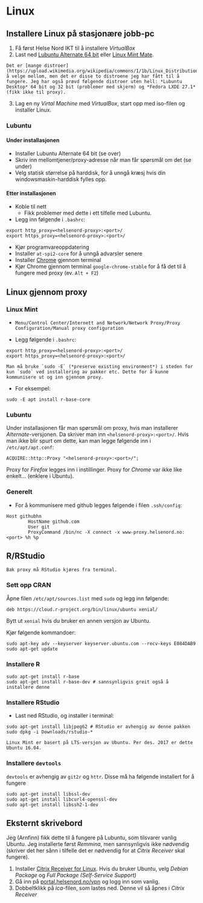 # Linux

## Installere Linux på stasjonære jobb-pc

1. Få først Helse Nord IKT til å installere *VirtualBox*
2. Last ned [Lubuntu Alternate 64 bit](https://lubuntu.net/downloads/) eller [Linux Mint Mate](https://linuxmint.com/download.php). 

```{block2, linux-mint, type='rmdinfo'}
Det er [mange distroer](https://upload.wikimedia.org/wikipedia/commons/1/1b/Linux_Distribution_Timeline.svg) å velge mellom, men det er disse to distroene jeg har fått til å fungere. Jeg har også prøvd følgende distroer uten hell: *Lubuntu Desktop* 64 bit og 32 bit (problemer med skjerm) og *Fedora LXDE 27.1* (fikk ikke til proxy).
```
3. Lag en ny *Virtal Machine* med *VirtualBox*, start opp med iso-filen og installer Linux.

### Lubuntu

#### Under installasjonen

- Installer Lubuntu Alternate 64 bit (se over)
- Skriv inn mellomtjener/proxy-adresse når man får spørsmål om det (se under)
- Velg statisk størrelse på harddisk, for å unngå kræsj hvis din windowsmaskin-harddisk fylles opp.

#### Etter installasjonen

- Koble til nett
  - Fikk problemer med dette i ett tilfelle med Lubuntu.
- Legg inn følgende i `.bashrc`:

```
export http_proxy=<helsenord-proxy>:<port>/
export https_proxy=<helsenord-proxy>:<port>/
```
- Kjør programvareoppdatering
- Installer `at-spi2-core` for å unngå advarsler senere
- Installer [Chrome](https://www.linuxbabe.com/ubuntu/install-google-chrome-ubuntu-16-04-lts) gjennom terminal
- Kjør Chrome gjennom terminal `google-chrome-stable` for å få det til å fungere med proxy (ev. `Alt + F2`)

 


## Linux gjennom proxy

### Linux Mint

- `Menu/Control Center/Internett and Network/Network Proxy/Proxy Configuration/Manual proxy configuration`

- Legg følgende i `.bashrc`:

```
export http_proxy=<helsenord-proxy>:<port>/
export https_proxy=<helsenord-proxy>:<port>/
```

```{block2, sudo-E, type='rmdimportant'}
Man må bruke `sudo -E` (*preserve existing environment*) i steden for kun `sudo` ved installering av pakker etc. Dette for å kunne kommunisere ut og inn gjennom proxy.
```

- For eksempel:

```
sudo -E apt install r-base-core
```


### Lubuntu

Under installasjonen får man spørsmål om proxy, hvis man installerer *Alternate*-versjonen. Da skriver man inn `<helsenord-proxy>:<port>/`. Hvis man ikke blir spurt om dette, kan man legge følgende inn i `/etc/apt/apt.conf`:

```
ACQUIRE::http::Proxy "<helsenord-proxy>:<port>/";
```

Proxy for *Firefox* legges inn i instillinger. Proxy for *Chrome* var ikke like enkelt... (enklere i Ubuntu). 

### Generelt

- For å kommunisere med github legges følgende i filen `.ssh/config`:

```
Host githubhn
        HostName github.com
        User git
        ProxyCommand /bin/nc -X connect -x www-proxy.helsenord.no:<port> %h %p
```

## R/RStudio

```{block2, rstudio, type='rmdinfo'}
Bak proxy må RStudio kjøres fra terminal.
```

### Sett opp CRAN

Åpne filen `/etc/apt/sources.list` med `sudo` og legg inn følgende:

```
deb https://cloud.r-project.org/bin/linux/ubuntu xenial/ 
```
Bytt ut `xenial` hvis du bruker en annen versjon av Ubuntu.

Kjør følgende kommandoer:

```
sudo apt-key adv --keyserver keyserver.ubuntu.com --recv-keys E084DAB9
sudo apt-get update
```


### Installere R

```
sudo apt-get install r-base
sudo apt-get install r-base-dev # sannsynligvis greit også å installere denne
```

### Installere RStudio

- Last ned RStudio, og installer i terminal:

```
sudo apt-get install libjpeg62 # RStudio er avhengig av denne pakken
sudo dpkg -i Downloads/rstudio-*
```

```{block2, ubuntu, type='rmdinfo'}
Linux Mint er basert på LTS-versjon av Ubuntu. Per des. 2017 er dette Ubuntu 16.04.
```

### Installere `devtools`

`devtools` er avhengig av `git2r` og `httr`. Disse må ha følgende installert for å fungere

```
sudo apt-get install libssl-dev
sudo apt-get install libcurl4-openssl-dev
sudo apt-get install libssh2-1-dev
```

## Eksternt skrivebord

Jeg (Arnfinn) fikk dette til å fungere på Lubuntu, som tilsvarer vanlig Ubuntu. Jeg installerte først *Remmina*, men sannsynligvis ikke nødvendig (skriver det her sånn i tilfelle det er nødvendig for at *Citrix Receiver* skal fungere). 

1. Installer [Citrix Receiver for Linux](https://www.citrix.no/downloads/citrix-receiver/linux/receiver-for-linux-latest.html). Hvis du bruker Ubuntu, velg *Debian Package* og *Full Package (Self-Service Support)*  
2. Gå inn på [portal.helsenord.no/vpn](https://portal.helsenord.no/vpn/index.html) og logg inn som vanlig.
3. Dobbeltklikk på *ica*-filen, som lastes ned. Denne vil så åpnes i *Citrix Receiver*

